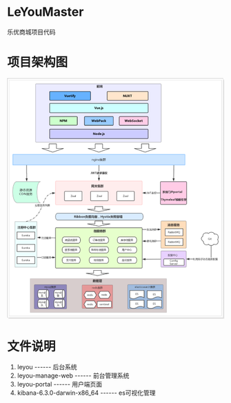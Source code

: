 # LeYouMaster
乐优商城项目代码

# 项目架构图
![架构缩略图](https://raw.githubusercontent.com/osys/LeYouMaster/master/source/1525703759035.png)

# 文件说明
1. leyou ------ 后台系统
2. leyou-manage-web ------ 前台管理系统
3. leyou-portal ------ 用户端页面
4. kibana-6.3.0-darwin-x86_64 ------ es可视化管理
